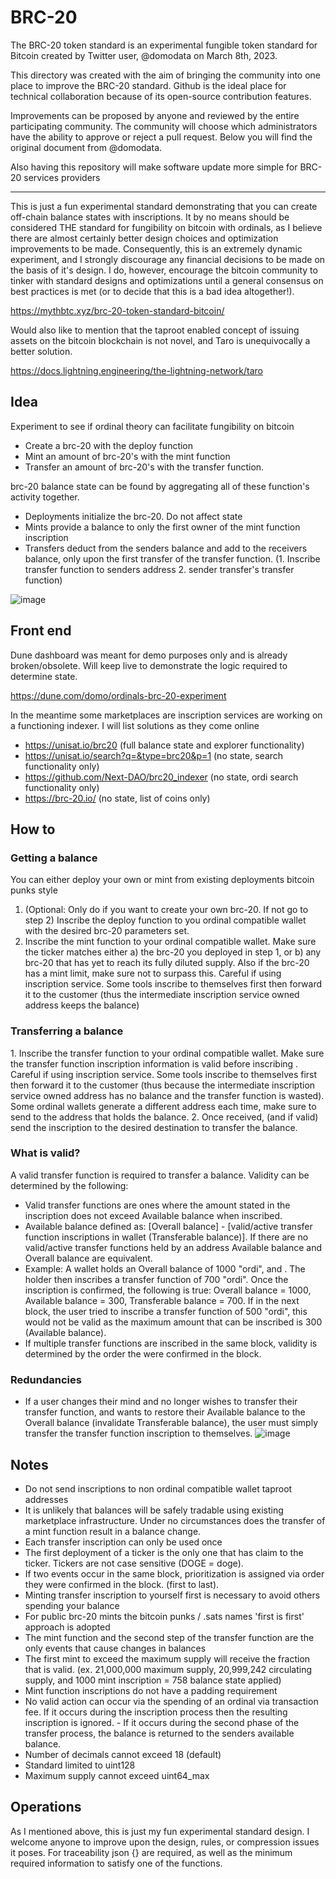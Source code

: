# BRC-20
The BRC-20 token standard is an experimental fungible token standard for Bitcoin created by Twitter user, @domodata on March 8th, 2023.

This directory was created with the aim of bringing the community into one place to improve the BRC-20 standard.
Github is the ideal place for technical collaboration because of its open-source contribution features.

Improvements can be proposed by anyone and reviewed by the entire participating community.
The community will choose which administrators have the ability to approve or reject a pull request.
Below you will find the original document from @domodata.

Also having this repository will make software update more simple for BRC-20 services providers

-----------------------------------------------------------------------------------------------------------------------------------------------------------

This is just a fun experimental standard demonstrating that you can create off-chain balance states with inscriptions. It by no means should be considered THE standard for fungibility on bitcoin with ordinals, as I believe there are almost certainly better design choices and optimization improvements to be made. Consequently, this is an extremely dynamic experiment, and I strongly discourage any financial decisions to be made on the basis of it's design. I do, however, encourage the bitcoin community to tinker with standard designs and optimizations until a general consensus on best practices is met (or to decide that this is a bad idea altogether!).

https://mythbtc.xyz/brc-20-token-standard-bitcoin/

Would also like to mention that the taproot enabled concept of issuing assets on the bitcoin blockchain is not novel, and Taro is unequivocally a better solution. 

https://docs.lightning.engineering/the-lightning-network/taro

<h2>Idea</h2>

Experiment to see if ordinal theory can facilitate fungibility on bitcoin

- Create a brc-20 with the deploy function
- Mint an amount of brc-20's with the mint function
- Transfer an amount of brc-20's with the transfer function. 

brc-20 balance state can be found by aggregating all of these function's activity together.

- Deployments initialize the brc-20. Do not affect state
- Mints provide a balance to only the first owner of the mint function inscription
- Transfers deduct from the senders balance and add to the receivers balance, only upon the first transfer of the transfer function. (1. Inscribe transfer function to senders address 2. sender transfer's transfer function)

![image](https://user-images.githubusercontent.com/132853387/236704615-3c26cd43-9143-488c-a450-6c876bf8c997.png)

<h2>Front end</h2>

Dune dashboard was meant for demo purposes only and is already broken/obsolete. Will keep live to demonstrate the logic required to determine state. 

https://dune.com/domo/ordinals-brc-20-experiment

In the meantime some marketplaces are inscription services are working on a functioning indexer. I will list solutions as they come online

- https://unisat.io/brc20 (full balance state and explorer functionality)
- https://unisat.io/search?q=&type=brc20&p=1 (no state, search functionality only)
- https://github.com/Next-DAO/brc20_indexer (no state, ordi search functionality only)
- https://brc-20.io/ (no state, list of coins only)

<h2>How to</h2>

<h3>Getting a balance</h3>

You can either deploy your own or mint from existing deployments bitcoin punks style

1. (Optional: Only do if you want to create your own brc-20. If not go to step 2) Inscribe the deploy function to you ordinal compatible wallet with the desired brc-20 parameters set.
2. Inscribe the mint function to your ordinal compatible wallet. Make sure the ticker matches either a) the brc-20 you deployed in step 1, or b) any brc-20 that has yet to reach its fully diluted supply. Also if the brc-20 has a mint limit, make sure not to surpass this. Careful if using inscription service. Some tools inscribe to themselves first then forward it to the customer (thus the intermediate inscription service owned address keeps the balance)

<h3>Transferring a balance</h3>
1. Inscribe the transfer function to your ordinal compatible wallet. Make sure the transfer function inscription information is valid before inscribing . Careful if using inscription service. Some tools inscribe to themselves first then forward it to the customer (thus because the intermediate inscription service owned address has no balance and the transfer function is wasted). Some ordinal wallets generate a different address each time, make sure to send to the address that holds the balance. 
2. Once received, (and if valid) send the inscription to the desired destination to transfer the balance. 

<h3>What is valid?</h3>

A valid transfer function is required to transfer a balance. Validity can be determined by the following:

- Valid transfer functions are ones where the amount stated in the inscription does not exceed Available balance when inscribed.
- Available balance defined as: [Overall balance] - [valid/active transfer function inscriptions in wallet (Transferable balance)]. If there are no valid/active transfer functions held by an address Available balance and Overall balance are equivalent.
- Example: A wallet holds an Overall balance of 1000 "ordi", and . The holder then inscribes a transfer function of 700 "ordi". Once the inscription is confirmed, the following is true: Overall balance = 1000, Available balance = 300, Transferable balance = 700. If in the next block, the user tried to inscribe a transfer function of 500 "ordi", this would not be valid as the maximum amount that can be inscribed is 300 (Available balance). 
- If multiple transfer functions are inscribed in the same block, validity is determined by the order the were confirmed in the block. 

<h3>Redundancies</h3>

- If a user changes their mind and no longer wishes to transfer their transfer function, and wants to restore their Available balance to the Overall balance (invalidate Transferable balance), the user must simply transfer the transfer function inscription to themselves.
![image](https://user-images.githubusercontent.com/132853387/236704835-5090efc2-5143-4c0a-981f-7cfd5d256a83.png)


<h2>Notes</h2>

- Do not send inscriptions to non ordinal compatible wallet taproot addresses
- It is unlikely that balances will be safely tradable using existing marketplace infrastructure. Under no circumstances does the transfer of a mint function result in a balance change.
- Each transfer inscription can only be used once
- The first deployment of a ticker is the only one that has claim to the ticker. Tickers are not case sensitive (DOGE = doge). 
- If two events occur in the same block, prioritization is assigned via order they were confirmed in the block. (first to last).
- Minting transfer inscription to yourself first is necessary to avoid others spending your balance
- For public brc-20 mints the bitcoin punks / .sats names 'first is first' approach is adopted
- The mint function and the second step of the transfer function are the only events that cause changes in balances
- The first mint to exceed the maximum supply will receive the fraction that is valid. (ex. 21,000,000 maximum supply, 20,999,242 circulating supply, and 1000 mint inscription = 758 balance state applied)
- Mint function inscriptions do not have a padding requirement
- No valid action can occur via the spending of an ordinal via transaction fee. If it occurs during the inscription process then the resulting inscription is ignored. - If it occurs during the second phase of the transfer process, the balance is returned to the senders available balance. 
- Number of decimals cannot exceed 18 (default)
- Standard limited to uint128
- Maximum supply cannot exceed uint64_max

<h2>Operations</h2>

As I mentioned above, this is just my fun experimental standard design. I welcome anyone to improve upon the design, rules, or compression issues it poses. For traceability json {} are required, as well as the minimum required information to satisfy one of the functions.
